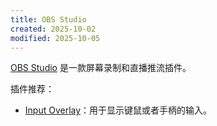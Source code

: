 ```yaml
---
title: OBS Studio
created: 2025-10-02
modified: 2025-10-05
---
```


[OBS Studio](https://obsproject.com/) 是一款屏幕录制和直播推流插件。

插件推荐：

- [Input Overlay](https://github.com/univrsal/input-overlay)：用于显示键鼠或者手柄的输入。

